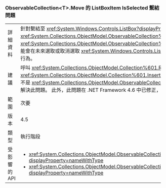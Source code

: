 ### <a name="listboxitem-isselected-binding-issue-with-observablecollectionlttgtmove"></a>ObservableCollection&lt;T&gt;.Move 的 ListBoxItem IsSelected 繫結問題

|   |   |
|---|---|
|詳細資料|針對繫結至 <xref:System.Windows.Controls.ListBox?displayProperty=name> 且已選取項目的集合呼叫 <xref:System.Collections.ObjectModel.ObservableCollection%601.Move(System.Int32,System.Int32)> 或 <xref:System.Collections.ObjectModel.ObservableCollection%601.MoveItem(System.Int32,System.Int32)>，可能會在未來選取或取消選取 <xref:System.Windows.Controls.ListBox?displayProperty=name> 項目時導致不穩定的行為。|
|建議|呼叫 <xref:System.Collections.ObjectModel.Collection%601.Remove(%600)?displayProperty=name> 和 <xref:System.Collections.ObjectModel.Collection%601.Insert(System.Int32,%600)?displayProperty=name> 而不是 <xref:System.Collections.ObjectModel.ObservableCollection%601.Move(System.Int32,System.Int32)> 可解決此問題。 此外，此問題在 .NET Framework 4.6 中已修正，因此可藉由升級至該版 .NET Framework 來解決。|
|範圍|次要|
|版本|4.5|
|類型|執行階段|
|受影響的 API|<ul><li><xref:System.Collections.ObjectModel.ObservableCollection%601.Move(System.Int32,System.Int32)?displayProperty=nameWithType></li><li><xref:System.Collections.ObjectModel.ObservableCollection%601.MoveItem(System.Int32,System.Int32)?displayProperty=nameWithType></li></ul>|

